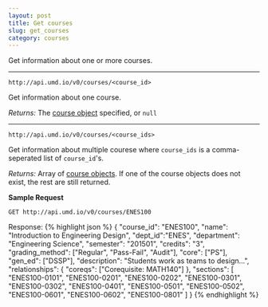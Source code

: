 ```yaml
---
layout: post
title: Get courses
slug: get_courses
category: courses
---
```


Get information about one or more courses.

----

`http://api.umd.io/v0/courses/<course_id>`

Get information about one course.

*Returns:* The [course object](#course_object) specified, or `null`

----

`http://api.umd.io/v0/courses/<course_ids>`

Get information about multiple courese where `course_ids` is a comma-seperated list of `course_id`'s.

*Returns:* Array of [course objects](#course_object). If one of the course objects does not exist, the rest are still returned.

<!-- EXAMPLE -->
**Sample Request**

`GET http://api.umd.io/v0/courses/ENES100`

Response:
{% highlight json %}
{
  "course_id": "ENES100",
  "name": "Introduction to Engineering Design",
  "dept_id":"ENES",
  "department": "Engineering Science",
  "semester": "201501",
  "credits": "3",
  "grading_method": ["Regular", "Pass-Fail", "Audit"],
  "core": ["PS"],
  "gen_ed": ["DSSP"],
  "description": "Students work as teams to design...",
  "relationships": {
    "coreqs": ["Corequisite: MATH140"]
  },
  "sections": [
    "ENES100-0101",
    "ENES100-0201",
    "ENES100-0202",
    "ENES100-0301",
    "ENES100-0302",
    "ENES100-0401",
    "ENES100-0501",
    "ENES100-0502",
    "ENES100-0601",
    "ENES100-0602",
    "ENES100-0801"
  ]
}
{% endhighlight %}
<!-- END -->